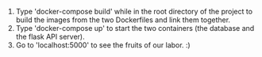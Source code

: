 1. Type 'docker-compose build' while in the root directory of the project to build the images from the two Dockerfiles and link them together.
2. Type 'docker-compose up' to start the two containers (the database and the flask API server).
3. Go to 'localhost:5000' to see the fruits of our labor. :)
